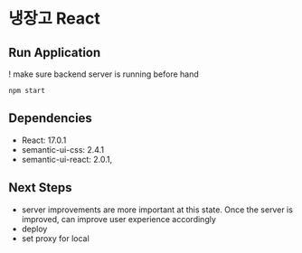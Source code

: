 # 냉장고 React

## Run Application

! make sure backend server is running before hand

```
npm start
```

## Dependencies

+ React: 17.0.1
+ semantic-ui-css: 2.4.1
+ semantic-ui-react: 2.0.1,

## Next Steps

- server improvements are more important at this state. Once the server is improved, can improve user experience accordingly
- deploy
- set proxy for local 